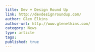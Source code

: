 ```yaml
---
title: Dev + Design Round Up
link: http://devdesignroundup.com/
author: Glen Elkins
author-url: http://www.glenelkins.com/
category: News
type: article
tags:
published: true
---
```

